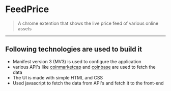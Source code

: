 # FeedPrice

> A chrome extention that shows the live price feed of various online assets

---

## Following technologies are used to build  it

* Manifest version 3 (MV3) is used to configure the application
* various API's like [coinmarketcap](https://coinmarketcap.com/) and [coinbase](https://www.coinbase.com/) are used to fetch the data
* The UI is made with simple HTML and CSS
* Used javascript to fetch the data from API's and fetch it to the front-end
